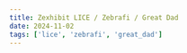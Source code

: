 ```yaml
---
title: Zexhibit LICE / Zebrafi / Great Dad
date: 2024-11-02
tags: ['lice', 'zebrafi', 'great_dad']
---
```



